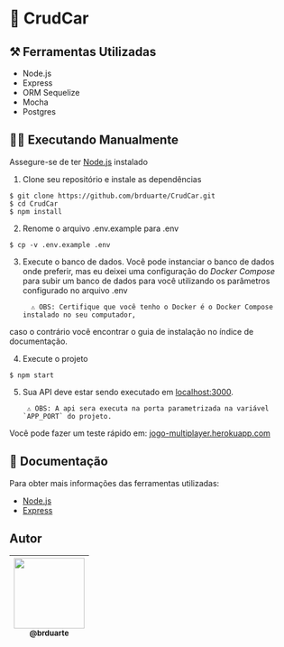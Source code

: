 # 🚗 CrudCar

## ⚒️ Ferramentas Utilizadas 
  
  - Node.js
  - Express
  - ORM Sequelize 
  - Mocha
  - Postgres 

## 👨‍💻 Executando Manualmente

Assegure-se de ter [Node.js](http://nodejs.org/) instalado

1. Clone seu repositório e instale as dependências  

```console
$ git clone https://github.com/brduarte/CrudCar.git 
$ cd CrudCar
$ npm install
```

2. Renome o arquivo .env.example para .env
```console
$ cp -v .env.example .env
```

3. Execute o banco de dados. Você pode instanciar o banco de dados onde preferir, mas eu deixei uma configuração do *Docker Compose* para subir um banco de dados para você utilizando os parâmetros configurado no arquivo .env
         
         ⚠️ OBS: Certifique que você tenho o Docker é o Docker Compose instalado no seu computador, 
caso o contrário você encontrar o guia de instalação no índice de documentação.

4. Execute o projeto
```console
$ npm start
```

5. Sua API deve estar sendo executado em [localhost:3000](http://localhost:3000/).

        ⚠️ OBS: A api sera executa na porta parametrizada na variável `APP_PORT` do projeto.

Você pode fazer um teste rápido em: [jogo-multiplayer.herokuapp.com](https://jogo-multiplayer.herokuapp.com/)

## 📝 Documentação 

Para obter mais informações das ferramentas utilizadas:

- [Node.js](https://nodejs.org/en/docs/)
- [Express](https://expressjs.com/pt-br/)

## Autor

| [<img width="125px" src="https://avatars2.githubusercontent.com/u/29002558?v=4"><br><sub>@brduarte</sub>](https://github.com/brduarte)|
| :---: |
